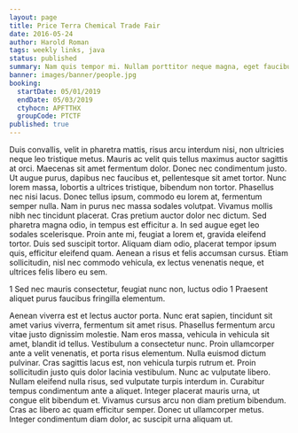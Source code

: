 ```yaml
---
layout: page
title: Price Terra Chemical Trade Fair
date: 2016-05-24
author: Harold Roman
tags: weekly links, java
status: published
summary: Nam quis tempor mi. Nullam porttitor neque magna, eget faucibus.
banner: images/banner/people.jpg
booking:
  startDate: 05/01/2019
  endDate: 05/03/2019
  ctyhocn: APFTTHX
  groupCode: PTCTF
published: true
---
```

Duis convallis, velit in pharetra mattis, risus arcu interdum nisi, non ultricies neque leo tristique metus. Mauris ac velit quis tellus maximus auctor sagittis at orci. Maecenas sit amet fermentum dolor. Donec nec condimentum justo. Ut augue purus, dapibus nec faucibus et, pellentesque sit amet tortor. Nunc lorem massa, lobortis a ultrices tristique, bibendum non tortor. Phasellus nec nisi lacus. Donec tellus ipsum, commodo eu lorem at, fermentum semper nulla. Nam in purus nec massa sodales volutpat. Vivamus mollis nibh nec tincidunt placerat. Cras pretium auctor dolor nec dictum.
Sed pharetra magna odio, in tempus est efficitur a. In sed augue eget leo sodales scelerisque. Proin ante mi, feugiat a lorem et, gravida eleifend tortor. Duis sed suscipit tortor. Aliquam diam odio, placerat tempor ipsum quis, efficitur eleifend quam. Aenean a risus et felis accumsan cursus. Etiam sollicitudin, nisl nec commodo vehicula, ex lectus venenatis neque, et ultrices felis libero eu sem.

1 Sed nec mauris consectetur, feugiat nunc non, luctus odio
1 Praesent aliquet purus faucibus fringilla elementum.

Aenean viverra est et lectus auctor porta. Nunc erat sapien, tincidunt sit amet varius viverra, fermentum sit amet risus. Phasellus fermentum arcu vitae justo dignissim molestie. Nam eros massa, vehicula in vehicula sit amet, blandit id tellus. Vestibulum a consectetur nunc. Proin ullamcorper ante a velit venenatis, et porta risus elementum. Nulla euismod dictum pulvinar. Cras sagittis lacus est, non vehicula turpis rutrum et. Proin sollicitudin justo quis dolor lacinia vestibulum. Nunc ac vulputate libero.
Nullam eleifend nulla risus, sed vulputate turpis interdum in. Curabitur tempus condimentum ante a aliquet. Integer placerat mauris urna, ut congue elit bibendum et. Vivamus cursus arcu non diam pretium bibendum. Cras ac libero ac quam efficitur semper. Donec ut ullamcorper metus. Integer condimentum diam dolor, ac suscipit urna aliquam ut.
